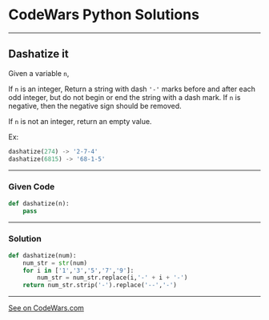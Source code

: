 # CodeWars Python Solutions

---

## Dashatize it

Given a variable `n`,

If `n` is an integer, Return a string with dash `'-'` marks before and after each odd integer, but do not begin or end the string with a dash mark. If `n` is negative, then the negative sign should be removed.

If `n` is not an integer, return an empty value.

Ex:

```python
dashatize(274) -> '2-7-4'
dashatize(6815) -> '68-1-5'
```


---

### Given Code


```python
def dashatize(n):
    pass
```

---




### Solution 


```python
def dashatize(num):
    num_str = str(num)
    for i in ['1','3','5','7','9']:
        num_str = num_str.replace(i,'-' + i + '-')
    return num_str.strip('-').replace('--','-')
```


---


[See on CodeWars.com](https://www.codewars.com/kata/58223370aef9fc03fd000071)

